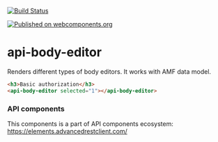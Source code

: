 [![Build Status](https://travis-ci.org/advanced-rest-client/api-url-data-model.svg?branch=stage)](https://travis-ci.org/advanced-rest-client/api-body-editor)

[![Published on webcomponents.org](https://img.shields.io/badge/webcomponents.org-published-blue.svg)](https://www.webcomponents.org/element/advanced-rest-client/api-body-editor)

# api-body-editor

Renders different types of body editors. It works with AMF data model.

<!---
```
<custom-element-demo>
  <template>
    <link rel="import" href="api-body-editor.html">
    <next-code-block></next-code-block>
  </template>
</custom-element-demo>
```
-->

```html
<h3>Basic authorization</h3>
<api-body-editor selected="1"></api-body-editor>
```

### API components

This components is a part of API components ecosystem: https://elements.advancedrestclient.com/
